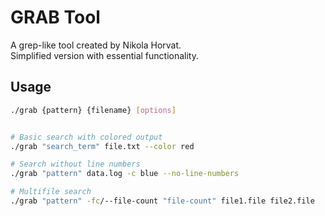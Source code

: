 # GRAB Tool

A grep-like tool created by Nikola Horvat.  
Simplified version with essential functionality.

## Usage

```bash
./grab {pattern} {filename} [options]


# Basic search with colored output
./grab "search_term" file.txt --color red

# Search without line numbers
./grab "pattern" data.log -c blue --no-line-numbers

# Multifile search
./grab "pattern" -fc/--file-count "file-count" file1.file file2.file
